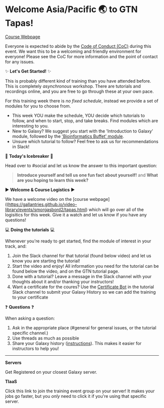 # Welcome Asia/Pacific :earth_asia: to GTN Tapas!

[Course Webpage](https://gallantries.github.io/video-library/events/smorgasbord2/tapas.html)

Everyone is expected to abide by the [Code of Conduct (CoC)](https://galaxyproject.org/community/coc/) during this event. We want this to be a welcoming and friendly environment for everyone! Please see the CoC for more information and the point of contact for any issues.

:sparkles: **Let's Get Started!** :sparkles:

This is probably  different kind of training than you have attended before. This is completely _asynchronous_ workshop. There are tutorials and recordings online, and you are free to go through these at your own pace.

For this training week there is *no fixed schedule*, instead we provide a set of modules for you to choose from.

- This week YOU make the schedule, YOU decide which tutorials to follow, and when to start, stop, and take breaks. Find modules which are interesting to you.
- New to Galaxy? We suggest you start with the 'Introduction to Galaxy' module, followed by the ['Bioinformatics Buffet' module](https://gallantries.github.io/video-library/modules/bioinformatics-buffet).
- Unsure which tutorial to follow? Feel free to ask us for recommendations in Slack!


:ice_cube: **Today's Icebreaker** :ice_cube:

Head over to #social and let us know the answer to this important question:

> **Introduce yourself and tell us one fun fact about yourself!** and **What are you hoping to learn this week?**


:arrow_forward: **Welcome & Course Logistics** :arrow_forward:

We have a welcome video on the [course webpage]((https://gallantries.github.io/video-library/events/smorgasbord2/tapas.html) which will go over all of the logisitics for this week. Give it a watch and let us know if you have any questions!


:computer: **Doing the tutorials** :computer:

Whenever you're ready to get started, find the module of interest in your track, and:

1. Join the Slack channel for that tutorial (found below video) and let us know you are starting the tutorial!
2. Start the video and enjoy! All information you need for the tutorial can be found below the video, and on the GTN tutorial page.
3. Done with a tutorial? Leave a message in the Slack channel with your thoughts about it and/or thanking your instructors!
4. Want a certificate for the coures? Use the [Certificate Bot](https://gallantries.github.io/video-library/certbot) in the tutorial Slack channel to submit your Galaxy History so we can add the training to your certificate

:question: **Questions** :question:

When asking a question:

1. Ask in the appropriate place (#general for general issues, or the tutorial specific channel.)
2. Use threads as much as possible
3. Share your Galaxy history ([instructions](https://training.galaxyproject.org/training-material/faqs/galaxy/histories_sharing.html)). This makes it easier for instructors to help you!

---
**Servers**

Get Registered on your closest Galaxy server.

<SERVERS>

**TIaaS**

Click this link to join the training event group on your server! It makes your jobs go faster, but you *only* need to click it if you're using that specific server.

<TIAAS>


